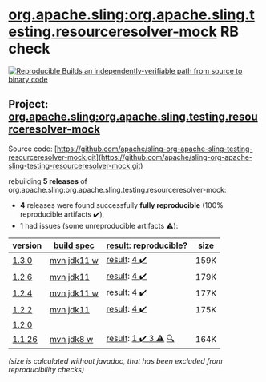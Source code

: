 [org.apache.sling:org.apache.sling.testing.resourceresolver-mock](https://search.maven.org/artifact/org.apache.sling/org.apache.sling.testing.resourceresolver-mock/) RB check
=======

[![Reproducible Builds](https://reproducible-builds.org/images/logos/rb.svg) an independently-verifiable path from source to binary code](https://reproducible-builds.org/)

## Project: [org.apache.sling:org.apache.sling.testing.resourceresolver-mock](https://search.maven.org/artifact/org.apache.sling/org.apache.sling.testing.resourceresolver-mock/)

Source code: [https://github.com/apache/sling-org-apache-sling-testing-resourceresolver-mock.git](https://github.com/apache/sling-org-apache-sling-testing-resourceresolver-mock.git)

rebuilding **5 releases** of org.apache.sling:org.apache.sling.testing.resourceresolver-mock:
- **4** releases were found successfully **fully reproducible** (100% reproducible artifacts :heavy_check_mark:),
- 1 had issues (some unreproducible artifacts :warning:):

| version | [build spec](/BUILDSPEC.md) | [result](https://reproducible-builds.org/docs/jvm/): reproducible? | size |
| -- | --------- | ------ | -- |
| [1.3.0](https://search.maven.org/artifact/org.apache.sling/org.apache.sling.testing.resourceresolver-mock/1.3.0/pom) | [mvn jdk11 w](org.apache.sling.testing.resourceresolver-mock-1.3.0.buildspec) | [result](org.apache.sling.testing.resourceresolver-mock-1.3.0.buildinfo): [4 :heavy_check_mark: ](org.apache.sling.testing.resourceresolver-mock-1.3.0.buildcompare) | 159K |
| [1.2.6](https://search.maven.org/artifact/org.apache.sling/org.apache.sling.testing.resourceresolver-mock/1.2.6/pom) | [mvn jdk11](org.apache.sling.testing.resourceresolver-mock-1.2.6.buildspec) | [result](org.apache.sling.testing.resourceresolver-mock-1.2.6.buildinfo): [4 :heavy_check_mark: ](org.apache.sling.testing.resourceresolver-mock-1.2.6.buildcompare) | 179K |
| [1.2.4](https://search.maven.org/artifact/org.apache.sling/org.apache.sling.testing.resourceresolver-mock/1.2.4/pom) | [mvn jdk11 w](org.apache.sling.testing.resourceresolver-mock-1.2.4.buildspec) | [result](org.apache.sling.testing.resourceresolver-mock-1.2.4.buildinfo): [4 :heavy_check_mark: ](org.apache.sling.testing.resourceresolver-mock-1.2.4.buildcompare) | 177K |
| [1.2.2](https://search.maven.org/artifact/org.apache.sling/org.apache.sling.testing.resourceresolver-mock/1.2.2/pom) | [mvn jdk11](org.apache.sling.testing.resourceresolver-mock-1.2.2.buildspec) | [result](org.apache.sling.testing.resourceresolver-mock-1.2.2.buildinfo): [4 :heavy_check_mark: ](org.apache.sling.testing.resourceresolver-mock-1.2.2.buildcompare) | 175K |
| [1.2.0](https://search.maven.org/artifact/org.apache.sling/org.apache.sling.testing.resourceresolver-mock/1.2.0/pom) | | | |
| [1.1.26](https://search.maven.org/artifact/org.apache.sling/org.apache.sling.testing.resourceresolver-mock/1.1.26/pom) | [mvn jdk8 w](org.apache.sling.testing.resourceresolver-mock-1.1.26.buildspec) | [result](org.apache.sling.testing.resourceresolver-mock-1.1.26.buildinfo): [1 :heavy_check_mark:  3 :warning:](org.apache.sling.testing.resourceresolver-mock-1.1.26.buildcompare) [:mag:](org.apache.sling.testing.resourceresolver-mock-1.1.26.diffoscope) | 164K |

<i>(size is calculated without javadoc, that has been excluded from reproducibility checks)</i>
